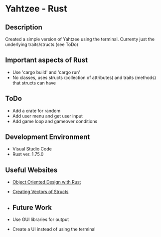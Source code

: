 # Yahtzee - Rust
## Description
Created a simple version of Yahtzee using the terminal. Currenty just the underlying traits/structs (see ToDo)

## Important aspects of Rust
- Use 'cargo build' and 'cargo run'
- No classes, uses structs (collection of attributes) and traits (methods) that structs can have

## ToDo
- Add a crate for random
- Add user menu and get user input
- Add game loop and gameover conditions

## Development Environment
- Visual Studio Code
- Rust ver. 1.75.0

## Useful Websites
- [Object Oriented Design with Rust]([http://url.link.goes.here](https://stevedonovan.github.io/rust-gentle-intro/object-orientation.html)https://stevedonovan.github.io/rust-gentle-intro/object-orientation.html)
- [Creating Vectors of Structs]([http://url.link.goes.here](https://users.rust-lang.org/t/can-we-make-vector-of-structs-if-yes-than-how-to-make-and-use-it/19476)https://users.rust-lang.org/t/can-we-make-vector-of-structs-if-yes-than-how-to-make-and-use-it/19476)

- ## Future Work
- Use GUI libraries for output
- Create a UI instead of using the terminal
